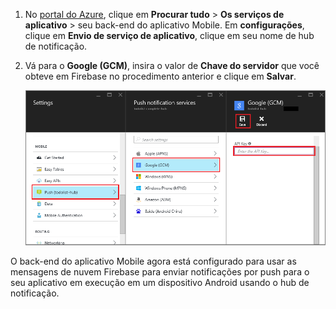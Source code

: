 
1. No [portal do Azure](https://portal.azure.com/), clique em **Procurar tudo** > **Os serviços de aplicativo** > seu back-end do aplicativo Mobile. Em **configurações**, clique em **Envio de serviço de aplicativo**, clique em seu nome de hub de notificação.

2. Vá para o **Google (GCM)**, insira o valor de **Chave do servidor** que você obteve em Firebase no procedimento anterior e clique em **Salvar**.

    ![Definir a chave de API GCM no portal](./media/app-service-mobile-android-configure-push/mobile-push-api-key.png)

O back-end do aplicativo Mobile agora está configurado para usar as mensagens de nuvem Firebase para enviar notificações por push para o seu aplicativo em execução em um dispositivo Android usando o hub de notificação.

<!-- URLs. -->


<!-- images -->

